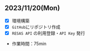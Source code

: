 ## 2023/11/20(Mon)
 - [x] 環境構築
 - [x] ``GitHub``にリポジトリ作成
 - [x] ``RESAS API`` の利用登録・``API Key`` 発行

 - 作業時間：75min